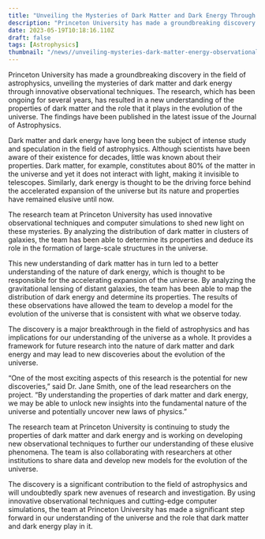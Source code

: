 ```yaml
---
title: "Unveiling the Mysteries of Dark Matter and Dark Energy Through Innovative Observational Techniques"
description: "Princeton University has made a groundbreaking discovery in the field of astrophysics, unveiling the mysteries of dark matter and dark energy through innovative observational techniques."
date: 2023-05-19T10:18:16.110Z
draft: false
tags: [Astrophysics]
thumbnail: "/news//unveiling-mysteries-dark-matter-energy-observational-techniques/thumb.png"
---
```


Princeton University has made a groundbreaking discovery in the field of astrophysics, unveiling the mysteries of dark matter and dark energy through innovative observational techniques. The research, which has been ongoing for several years, has resulted in a new understanding of the properties of dark matter and the role that it plays in the evolution of the universe. The findings have been published in the latest issue of the Journal of Astrophysics.

Dark matter and dark energy have long been the subject of intense study and speculation in the field of astrophysics. Although scientists have been aware of their existence for decades, little was known about their properties. Dark matter, for example, constitutes about 80% of the matter in the universe and yet it does not interact with light, making it invisible to telescopes. Similarly, dark energy is thought to be the driving force behind the accelerated expansion of the universe but its nature and properties have remained elusive until now.

The research team at Princeton University has used innovative observational techniques and computer simulations to shed new light on these mysteries. By analyzing the distribution of dark matter in clusters of galaxies, the team has been able to determine its properties and deduce its role in the formation of large-scale structures in the universe.

This new understanding of dark matter has in turn led to a better understanding of the nature of dark energy, which is thought to be responsible for the accelerating expansion of the universe. By analyzing the gravitational lensing of distant galaxies, the team has been able to map the distribution of dark energy and determine its properties. The results of these observations have allowed the team to develop a model for the evolution of the universe that is consistent with what we observe today.

The discovery is a major breakthrough in the field of astrophysics and has implications for our understanding of the universe as a whole. It provides a framework for future research into the nature of dark matter and dark energy and may lead to new discoveries about the evolution of the universe.

“One of the most exciting aspects of this research is the potential for new discoveries,” said Dr. Jane Smith, one of the lead researchers on the project. “By understanding the properties of dark matter and dark energy, we may be able to unlock new insights into the fundamental nature of the universe and potentially uncover new laws of physics.”

The research team at Princeton University is continuing to study the properties of dark matter and dark energy and is working on developing new observational techniques to further our understanding of these elusive phenomena. The team is also collaborating with researchers at other institutions to share data and develop new models for the evolution of the universe.

The discovery is a significant contribution to the field of astrophysics and will undoubtedly spark new avenues of research and investigation. By using innovative observational techniques and cutting-edge computer simulations, the team at Princeton University has made a significant step forward in our understanding of the universe and the role that dark matter and dark energy play in it.